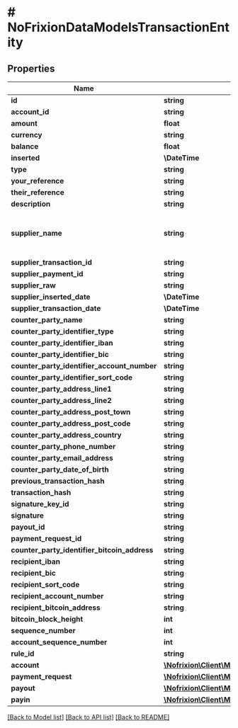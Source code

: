 # # NoFrixionDataModelsTransactionEntity

## Properties

Name | Type | Description | Notes
------------ | ------------- | ------------- | -------------
**id** | **string** |  | [optional]
**account_id** | **string** |  | [optional]
**amount** | **float** |  | [optional]
**currency** | **string** |  | [optional]
**balance** | **float** |  | [optional]
**inserted** | **\DateTime** |  | [optional]
**type** | **string** |  | [optional]
**your_reference** | **string** |  | [optional]
**their_reference** | **string** |  | [optional]
**description** | **string** |  | [optional]
**supplier_name** | **string** | Lists the supported card and PIS processors. | [optional]
**supplier_transaction_id** | **string** |  | [optional]
**supplier_payment_id** | **string** |  | [optional]
**supplier_raw** | **string** |  | [optional]
**supplier_inserted_date** | **\DateTime** |  | [optional]
**supplier_transaction_date** | **\DateTime** |  | [optional]
**counter_party_name** | **string** |  | [optional]
**counter_party_identifier_type** | **string** |  | [optional]
**counter_party_identifier_iban** | **string** |  | [optional]
**counter_party_identifier_bic** | **string** |  | [optional]
**counter_party_identifier_account_number** | **string** |  | [optional]
**counter_party_identifier_sort_code** | **string** |  | [optional]
**counter_party_address_line1** | **string** |  | [optional]
**counter_party_address_line2** | **string** |  | [optional]
**counter_party_address_post_town** | **string** |  | [optional]
**counter_party_address_post_code** | **string** |  | [optional]
**counter_party_address_country** | **string** |  | [optional]
**counter_party_phone_number** | **string** |  | [optional]
**counter_party_email_address** | **string** |  | [optional]
**counter_party_date_of_birth** | **string** |  | [optional]
**previous_transaction_hash** | **string** |  | [optional]
**transaction_hash** | **string** |  | [optional]
**signature_key_id** | **string** |  | [optional]
**signature** | **string** |  | [optional]
**payout_id** | **string** |  | [optional]
**payment_request_id** | **string** |  | [optional]
**counter_party_identifier_bitcoin_address** | **string** |  | [optional]
**recipient_iban** | **string** |  | [optional]
**recipient_bic** | **string** |  | [optional]
**recipient_sort_code** | **string** |  | [optional]
**recipient_account_number** | **string** |  | [optional]
**recipient_bitcoin_address** | **string** |  | [optional]
**bitcoin_block_height** | **int** |  | [optional]
**sequence_number** | **int** |  | [optional]
**account_sequence_number** | **int** |  | [optional]
**rule_id** | **string** |  | [optional]
**account** | [**\Nofrixion\Client\Model\NoFrixionDataModelsAccountEntity**](NoFrixionDataModelsAccountEntity.md) |  | [optional]
**payment_request** | [**\Nofrixion\Client\Model\NoFrixionDataModelsPaymentRequestEntity**](NoFrixionDataModelsPaymentRequestEntity.md) |  | [optional]
**payout** | [**\Nofrixion\Client\Model\NoFrixionDataModelsPayoutEntity**](NoFrixionDataModelsPayoutEntity.md) |  | [optional]
**payin** | [**\Nofrixion\Client\Model\NoFrixionDataAccessDataModelsPayin**](NoFrixionDataAccessDataModelsPayin.md) |  | [optional]

[[Back to Model list]](../../README.md#models) [[Back to API list]](../../README.md#endpoints) [[Back to README]](../../README.md)
